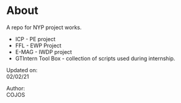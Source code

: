 # About
A repo for NYP project works.

- ICP - PE project
- FFL - EWP Project
- E-MAG - IWDP project
- GTIntern Tool Box - collection of scripts used during internship.

Updated on:  
02/02/21

Author:  
COJOS